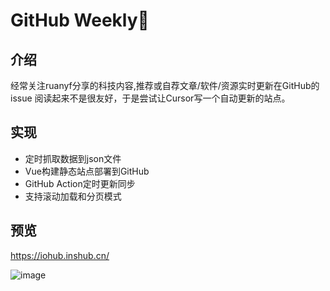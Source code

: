 # GitHub Weekly🤖

## 介绍
经常关注ruanyf分享的科技内容,推荐或自荐文章/软件/资源实时更新在GitHub的issue
阅读起来不是很友好，于是尝试让Cursor写一个自动更新的站点。

## 实现
- 定时抓取数据到json文件
- Vue构建静态站点部署到GitHub
- GitHub Action定时更新同步
- 支持滚动加载和分页模式

## 预览
<https://iohub.inshub.cn/>

![image](https://github.com/user-attachments/assets/9f61432a-0e49-4673-8028-d8fff079aa40)